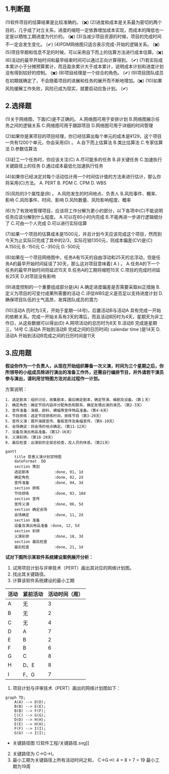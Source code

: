 ## 1.判断题
(1)软件项目的估算结果是比较准确的。 (✖️)
(2)进度和成本是关系最为密切的两个目的，几乎成了对立关系，进度的缩短一定依靠增加成本实现，而成本的降低也一定是以牺牲工期进度为代价的。 (✖️)
(3)当减少项目资源的时候，项目的完成时间不一定会发生变化。 (✔)
(4)PDM网络图只适合表示完成-开始的逻辑关系。 (✖️)
(5)项目早期和信息不足的时候，可以采用自下而上的估算方法进行成本估算。(✖️)
(6)活动的最早开始时间和最早结束时间可以通过正向计算得到。 (✔)
(7)若实际成本累计小于分摊预算累计，而且盈余累计大于成本累计，说明成本计划和进度计划没有得到较好的控制。 (✖️)
(8)项目经理是一个综合的角色。 (✔)
(9)项目团队成员在初期就确定了，不会随着项目的进展和任务的展开而不断地增加。(✖️)
(10)如果风险缓解工作失败，风险已成为现实，就要启动应急计划。 (✔)
## 2.选择题

(1)关于网络图，下面(C)是不正确的。
A.网络图可用于安排计划 B.网络图展示任务之间的逻辑关系
C.网络图可用于跟踪项目 D.网络图可用于详细的时间管理

(2)如果你是某项目的项目经理，你已经估算出每个单元的成本是¥129，这个项目一共有1200个单元，你会采用(D) 。
A.自下而上估算法 B.类比估算法
C.专家估算法 D.参数估算法

(3)赶工一个任务时，你应该关注(C)
A.尽可能多的任务 B.非关键任务
C.加速执行关键路径上的任务 D.通过成本最低化加速执行任务

(4)如果你已经决定对每个活动估计用一个时间估计值的方法来进行估计，那么你将采用(C)方法。
A. PERT B. PDM
C. CPM D. WBS

(5)风险的3个属性是(B) 。
A.风险发生的时间地点、负责人 B.风险事件、概率、影响
C.风险事件、时间、影响 D.风险数量、风险影响程度、概率

(6)为了有效地管理项目，应该将工作分解为更小的部分，以下各项中(C)不能说明任务应该分解到什么程度。
A.可以在80小时内完成 B.不能再进一步进行逻辑细分了
C.可由一个人完成 D.可以进行实际估算

(7)如果一个项目的估算成本是1500元，并且计划今天应该完成这个项目，然而到今天为止实际只完成了其中的2/3，实际花销1350元，则成本偏差(CV)是(C) 
A.150元 B.-150元
C.-350元 D.-500元

(8)如果在一个项目网络图中，任务A有15天的自由浮动和25天的总浮动，但是任务A的最早开始时间延误了30天，那么这对项目意味着( A ) 。
A.任务A的下一个任务的最早开始时间将延迟15天
B.任务A的工期将缩短15天
C.项目的完成时间延长25天
D.对项目没有影响

(9)进度控制的一个重要组成部分是(A)
A.确定进度偏差是否需要采取纠正措施
B.定义为项目的可变付成果所需要的活动
C.评估WBS定义是否足以支持进度计划
D.确保项目队伍的士气高昂，发挥团队成员的潜力

(10)活动A 历时为3天，开始于星期一(4号)，后置活动B与活动A 具有完成一开始的依赖关系。完成一开始关系有3天的滞后，而且活动B历时为4天，星期天为非工作日，从这些数据可以得出(D)
A.网项活动的总历时为8天
B.活动B 完成是星期三，14号
C.活动A 开始到活动B 完成之间的日历时间( calendar time )是14天
D.活动A 开始到活动B完成之间的日历时间是11天

## 3.应用题

**假设你作为一个负责人，从现在开始组织筹备一次义演，时间为三个星期之后，你所领导的小组成员除进行演出的准备工作外，还需自行编排节目，并外请若干演员参与演出，请利用甘特图方法对此过程作一计划。**

方案说明： 

	1. 选定剧本：组织讨论，收集剧本，最后确定剧本，确定导演、编剧及设备。（第１天）
	2. 确定角色：确定节目内容并分配角色和联系、确定友情出演的演员。（第2-3天） 
	3. 宣传准备：海报、颜料、横幅等宣传物品准备。（第4-6天） 
	4. 节目排练：选定节目排练时间，排练节目（第3-20天） 
	5. 宣传义演：展开海报宣传、看板宣传及条幅宣传。（第6-10天） 
	6. 会场确定：将会场的地点确定。（第11-12天） 
	7. 设备及演出用品准备。（第12-16天） 
	8. 义演彩排。（第18-20天） 
	9. 最后检查：出演前的全部总检查，及人员的休息。（第21天）

```mermaid
gantt
    title 慈善义演计划甘特图
    dateFormat  DD
    section 策划
    选定剧本           :done, 01, 1d
    确定角色           :done, 02, 2d
    宣传准备           :done, 04, 3d
    section 排练
    节目排练           :done, 03, 18d
    section 宣传
    宣传义演           :done, 06, 5d
    section 确定会场
    会场确定           :done, 11, 2d
    section 准备
    设备及演出用品准备 :done, 12, 5d
    section 彩排
    义演彩排           :done, 18, 3d
    section 最后检查
    最后检查           :done, 21, 1d
```

**试对下图所示某软件系统建设案例展开分析：**

1. 试用项目计划与评审技术（PERT）画出其对应的网络计划图。
2. 找出其关键路径。
3. 计算该软件系统建设的最小工期

|活动|紧前活动|活动时间（周）|
|---|---|---|
|A|无|3|
|B|无|2|
|C|无|4|
|D|A|7|
|E|B|2|
|F|B|6|
|G|C|8|
|H|D、E|8|
|I|F、G|7|

1. 项目计划与评审技术（PERT）画出的网络计划图如下：


```mermaid
graph TD;
    A(A) --> D(D);
    B(B) --> E(E);
    B(B) --> F(F);
    C(C) --> G(G);
    D(D) --> H(H);
    E(E) --> H(H);
    F(F) --> I(I);
    G(G) --> I(I);
```

- 关键路径图
![[软件工程/关键路径.svg]]

2. 关键路径为 C->G->I。
3. 最小工期为关键路径上所有活动时间之和，
   C->G->I: 4 + 8 + 7 = 19
   最小工期为19周

